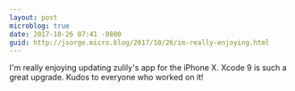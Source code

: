 ```yaml
---
layout: post
microblog: true
date: 2017-10-26 07:41 -0800
guid: http://jsorge.micro.blog/2017/10/26/im-really-enjoying.html
---
```

I'm really enjoying updating zulily's app for the iPhone X. Xcode 9 is such a great upgrade. Kudos to everyone who worked on it!

